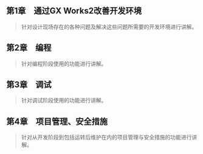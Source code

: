 
## 第1章　通过GX Works2改善开发环境

> 针对设计现场存在的各种问题及解决这些问题所需要的开发环境进行讲解。

## 第2章　编程

> 针对编程阶段使用的功能进行讲解。

## 第3章　调试

> 针对调试阶段使用的功能进行讲解。

## 第4章　项目管理、安全措施

> 针对从开发阶段到包括运转后维护在内的项目管理与安全措施的功能进行讲解。